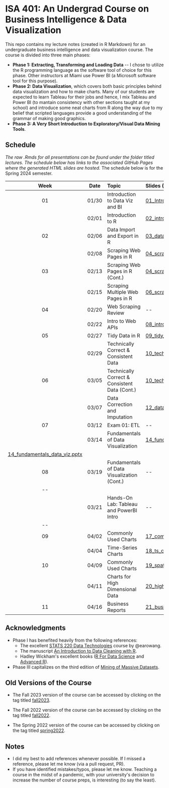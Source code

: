 # ISA 401: An Undergrad Course on Business Intelligence & Data Visualization
This repo contains my lecture notes (created in R Markdown) for an undergraduate business intelligence and data visualization course. The course is divided into three main phases:  
  - **Phase 1: Extracting, Transforming and Loading Data** -- I chose to utilize the R programming language as the software tool of choice for this phase. Other instructors at Miami use Power BI (a Microsoft software tool for this purpose).  
  - **Phase 2: Data Visualization**, which covers both basic principles behind data visualization and how to make charts. Many of our students are expected to learn Tableau for their jobs and hence, I mix Tableau and Power BI (to mantain consistency with other sections taught at my school) and introduce some neat charts from R along the way due to my belief that scripted languages provide a good understanding of the grammar of making good graphics.  
  - **Phase 3: A Very Short Introduction to Exploratory/Visual Data Mining Tools**.

## Schedule

*The raw .Rmds for all presentations can be found under the folder titled lectures. The schedule below has links to the associated GitHub Pages where the generated HTML slides are hosted.* The schedule below is for the Spring 2024 semester. 

| Week          | Date        | Topic                                  | Slides (Hosted Page) | Slides (PDF) | Slides (PPTX)
| :---:        |    :----:   |          :---                           | :---                 | :---         | :--  |
| 01           |    01/30     | Introduction to Data Viz and BI        | [01_Introduction.html](https://fmegahed.github.io/isa401/spring2024/class01/01_Introduction.html) | [01_Introduction.pdf](https://github.com/fmegahed/isa401/raw/main/pdfs/01_introduction.pdf) | [01_Introduction.pptx](https://github.com/fmegahed/isa401/raw/main/ppts/01_introduction.pptx) |
|           |    02/01     | Introduction to R       | [02_introduction_to_r.html](https://fmegahed.github.io/isa401/spring2024/class02/02_introduction_to_r.html) | [02_introduction_to_r.pdf](https://github.com/fmegahed/isa401/raw/main/pdfs/02_introduction_to_r.pdf) | [02_introduction_to_r.pptx](https://github.com/fmegahed/isa401/raw/main/ppts/02_introduction_to_r.pptx) |
| 02           |    02/06    | Data Import and Export in R        | [03_data_import_export.html](https://fmegahed.github.io/isa401/spring2024/class03/03_data_import_export.html) | [03_data_import_export.pdf](https://github.com/fmegahed/isa401/raw/main/pdfs/03_data_import_export.pdf) | [03_data_import_export.pptx](https://github.com/fmegahed/isa401/raw/main/ppts/03_data_import_export.pptx) |
|            |    02/08    | Scraping Web Pages in R        | [04_scraping_webpages.html](https://fmegahed.github.io/isa401/spring2024/class04/04_scraping_webpages.html) | [04_scraping_webpages.pdf](https://github.com/fmegahed/isa401/raw/main/pdfs/04_scraping_webpages.pdf) | [04_scraping_webpages.pptx](https://github.com/fmegahed/isa401/raw/main/ppts/04_scraping_webpages.pptx) |
|    03        |    02/13    | Scraping Web Pages in R (Cont.)       | [04_scraping_webpages.html](https://fmegahed.github.io/isa401/spring2024/class04/04_scraping_webpages.html) | [04_scraping_webpages.pdf](https://github.com/fmegahed/isa401/raw/main/pdfs/04_scraping_webpages.pdf) | [04_scraping_webpages.pptx](https://github.com/fmegahed/isa401/raw/main/ppts/04_scraping_webpages.pptx) |
|            |    02/15    | Scraping Multiple Web Pages in R        | [06_scraping_multiple_webpages.html](https://fmegahed.github.io/isa401/spring2024/class06/06_scraping_multiple_webpages.html) | [06_scraping_multiple_webpages.pdf](https://github.com/fmegahed/isa401/raw/main/pdfs/06_scraping_multiple_webpages.pdf) | [06_scraping_multiple_webpages.pptx](https://github.com/fmegahed/isa401/raw/main/ppts/06_scraping_multiple_webpages.pptx) |
|    04        |    02/20    | Web Scraping Review      | -- | -- | -- |
|            |    02/22    | Intro to Web APIs       | [08_intro_to_apis.html](https://fmegahed.github.io/isa401/spring2024/class08/08_intro_to_apis.html) | [08_intro_to_apis.pdf](https://github.com/fmegahed/isa401/raw/main/pdfs/08_intro_to_apis.pdf) | [08_intro_to_apis.pptx](https://github.com/fmegahed/isa401/raw/main/ppts/08_intro_to_apis.pptx) |
|    05        |    02/27    | Tidy Data in R      | [09_tidy_data.html](https://fmegahed.github.io/isa401/spring2024/class09/09_tidy_data.html) | [09_tidy_data.pdf](https://github.com/fmegahed/isa401/raw/main/pdfs/09_tidy_data.pdf) | [09_tidy_data.pptx](https://github.com/fmegahed/isa401/raw/main/ppts/09_tidy_data.pptx) |
|            |    02/29    | Technically Correct & Consistent Data   | [10_technically_correct_and_consistent_data.html](https://fmegahed.github.io/isa401/spring2024/class10/10_technically_correct_and_consistent_data.html) | [10_technically_correct_and_consistent_data.pdf](https://github.com/fmegahed/isa401/raw/main/pdfs/10_technically_correct_and_consistent_data.pdf) | [10_technically_correct_and_consistent_data.pptx](https://github.com/fmegahed/isa401/raw/main/ppts/10_technically_correct_and_consistent_data.pptx) |
|     06       |    03/05    | Technically Correct & Consistent Data (Cont.)   | [10_technically_correct_and_consistent_data.html](https://fmegahed.github.io/isa401/spring2024/class10/10_technically_correct_and_consistent_data.html) | [10_technically_correct_and_consistent_data.pdf](https://github.com/fmegahed/isa401/raw/main/pdfs/10_technically_correct_and_consistent_data.pdf) | [10_technically_correct_and_consistent_data.pptx](https://github.com/fmegahed/isa401/raw/main/ppts/10_technically_correct_and_consistent_data.pptx) |
|           |    03/07    | Data Correction and Imputation   | [12_data_correction_and_imputation.html](https://fmegahed.github.io/isa401/spring2024/class12/12_data_correction_and_imputation.html) | [12_data_correction_and_imputation.pdf](https://github.com/fmegahed/isa401/raw/main/pdfs/12_data_correction_and_imputation.pdf) | [12_data_correction_and_imputation.pptx](https://github.com/fmegahed/isa401/raw/main/ppts/12_data_correction_and_imputation.pptx) |
|     07       |    03/12    | Exam 01: ETL   | -- | -- | -- |
|           |    03/14    | Fundamentals of Data Visualization   | [14_fundamentals_data_viz.html](https://fmegahed.github.io/isa401/spring2024/class14/14_fundamentals_data_viz.html) | [14_fundamentals_data_viz.pdf](https://github.com/fmegahed/isa401/raw/main/pdfs/14_fundamentals_data_viz.pdf) |
[14_fundamentals_data_viz.pptx](https://github.com/fmegahed/isa401/raw/main/ppts/14_fundamentals_data_viz.pptx) |
|     08      |    03/19    | Fundamentals of Data Visualization (Cont.)   | -- | -- |
-- |
|          |    03/21    | Hands-On Lab: Tableau and PowerBI Intro   | -- | -- |
-- |
|     09      |    04/02    | Commonly Used Charts   | [17_commonly_used_charts.html](https://fmegahed.github.io/isa401/spring2024/class17/17_commonly_used_charts.html) | [17_commonly_used_charts.pdf](https://github.com/fmegahed/isa401/raw/main/pdfs/17_commonly_used_charts.pdf) | [17_commonly_used_charts.pptx](https://github.com/fmegahed/isa401/raw/main/ppts/17_commonly_used_charts.pptx) |
|          |    04/04    | Time-Series Charts   | [18_ts_charts.html](https://fmegahed.github.io/isa401/spring2024/class18/18_ts_charts.html) | [18_ts_charts.pdf](https://github.com/fmegahed/isa401/raw/main/pdfs/18_ts_charts.pdf) | [18_ts_charts.pptx](https://github.com/fmegahed/isa401/raw/main/ppts/18_ts_charts.pptx) |
|     10      |    04/09    | Commonly Used Charts   | [19_spatial_and_spatiotemporal_charts.html](https://fmegahed.github.io/isa401/spring2024/class19/19_spatial_and_spatiotemporal_charts.html) | [19_spatial_and_spatiotemporal_charts.pdf](https://github.com/fmegahed/isa401/raw/main/pdfs/19_spatial_and_spatiotemporal_charts.pdf) | [19_spatial_and_spatiotemporal_charts.pptx](https://github.com/fmegahed/isa401/raw/main/ppts/19_spatial_and_spatiotemporal_charts.pptx) |
|          |    04/11    | Charts for High Dimensional Data   | [20_high_dimensional_charts.html](https://fmegahed.github.io/isa401/spring2024/class20/20_high_dimensional_charts.html) | [20_high_dimensional_charts.pdf](https://github.com/fmegahed/isa401/raw/main/pdfs/20_high_dimensional_charts.pdf) | [20_high_dimensional_charts.pptx](https://github.com/fmegahed/isa401/raw/main/ppts/20_high_dimensional_charts.pptx) |
|     11      |    04/16    | Business Reports   | [21_business_reports.html](https://fmegahed.github.io/isa401/spring2024/class21/21_business_reports.html) | [21_business_reports.pdf](https://github.com/fmegahed/isa401/raw/main/pdfs/21_business_reports.pdf) | [21_business_reports.pptx](https://github.com/fmegahed/isa401/raw/main/ppts/21_business_reports.pptx) |



## Acknowledgments
 * Phase I has benefited heavily from the following references:   
     + The excellent  [STATS 220 Data Technologies](https://stats220.earo.me/) course by @earowang.  
     + The manuscript [An Introduction to Data Cleaning with R](https://cran.r-project.org/doc/contrib/de_Jonge+van_der_Loo-Introduction_to_data_cleaning_with_R.pdf).  
     + Hadley Wickham's excellent books ([R For Data Science](https://r4ds.had.co.nz/) and [Advanced R](https://adv-r.hadley.nz/)).
* Phase III capitalizes on the third edition of [Mining of Massive Datasets](http://www.mmds.org/).  



## Old Versions of the Course 

* The Fall 2023 version of the course can be accessed by clicking on the tag titled [fall2023](https://github.com/fmegahed/isa401/releases/tag/fall2023). 

* The Fall 2022 version of the course can be accessed by clicking on the tag titled [fall2022](https://github.com/fmegahed/isa401/releases/tag/fall2022). 

* The Spring 2022 version of the course can be accessed by clicking on the tag titled [spring2022](https://github.com/fmegahed/isa401/releases/tag/spring2022).

## Notes
 * I did my best to add references whenever possible. If I missed a reference, please let me know (via a pull request, PR).
 * If you have identified mistakes/typos, please let me know. Teaching a course in the midst of a pandemic, with your university's decision to increase the number of course preps, is interesting (to say the least).  
